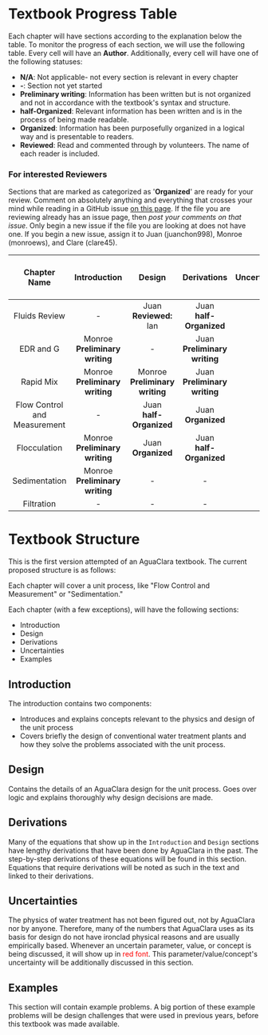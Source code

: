 # Textbook Progress Table

Each chapter will have sections according to the explanation below the table. To monitor the progress of each section, we will use the following table. Every cell will have an **Author**. Additionally, every cell will have one of the following statuses:

- **N/A**: Not applicable- not every section is relevant in every chapter
- **-**: Section not yet started
- **Preliminary writing**: Information has been written but is not organized and not in accordance with the textbook's syntax and structure.
- **half-Organized**: Relevant information has been written and is in the process of being made readable.  
- **Organized**: Information has been purposefully organized in a logical way and is presentable to readers.  
- **Reviewed**: Read and commented through by volunteers. The name of each reader is included.

### For interested Reviewers
Sections that are marked as categorized as '**Organized**' are ready for your review. Comment on absolutely anything and everything that crosses your mind while reading in a GitHub issue [on this page](https://github.com/AguaClara/CEE4540_Master/issues). If the file you are reviewing already has an issue page, then *post your comments on that issue*. Only begin a new issue if the file you are looking at does not have one. If you begin a new issue, assign it to Juan (juanchon998), Monroe (monroews), and Clare (clare45).

| Chapter Name | Introduction | Design | Derivations | Uncertainties | Theory and Future Work | Examples |
|:--------:|:----------:|:--------:|:----------:|:--------:|:----------:|:----------:|
| Fluids Review | - | Juan </br> **Reviewed:** Ian | Juan </br> **half-Organized** | - | **N/A** | - |
| EDR and G | Monroe </br> **Preliminary writing** | - | Juan </br> **Preliminary writing** | - | - | - |
| Rapid Mix | Monroe </br> **Preliminary writing** | Monroe </br> **Preliminary writing** | Juan </br> **Preliminary writing** | - | - | - |
| Flow Control and Measurement | - | Juan </br> **half-Organized** | Juan </br> **Organized** | - | - | - |
| Flocculation | Monroe </br> **Preliminary writing** | Juan </br> **Organized** | Juan </br> **half-Organized** | - | - | - |
| Sedimentation | Monroe </br> **Preliminary writing** | - | - | - | - | - |
| Filtration | - | - | - | - | - | - |



# Textbook Structure
This is the first version attempted of an AguaClara textbook. The current proposed structure is as follows:

Each chapter will cover a unit process, like "Flow Control and Measurement" or "Sedimentation."

Each chapter (with a few exceptions), will have the following sections:
- Introduction
- Design
- Derivations
- Uncertainties
- Examples

## Introduction
The introduction contains two components:
- Introduces and explains concepts relevant to the physics and design of the unit process
- Covers briefly the design of conventional water treatment plants and how they solve the problems associated with the unit process.  

## Design
Contains the details of an AguaClara design for the unit process. Goes over logic and explains thoroughly why design decisions are made.

## Derivations
Many of the equations that show up in the `Introduction` and `Design` sections have lengthy derivations that have been done by AguaClara in the past. The step-by-step derivations of these equations will be found in this section. Equations that require derivations will be noted as such in the text and linked to their derivations.

## Uncertainties
The physics of water treatment has not been figured out, not by AguaClara nor by anyone. Therefore, many of the numbers that AguaClara uses as its basis for design do not have ironclad physical reasons and are usually empirically based. Whenever an uncertain parameter, value, or concept is being discussed, it will show up in <font color="red">red font</font>. This parameter/value/concept's uncertainty will be additionally discussed in this section.

## Examples
This section will contain example problems. A big portion of these example problems will be design challenges that were used in previous years, before this textbook was made available.

